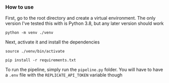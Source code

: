 ### How to use
First, go to the root directory and create a virtual environment. The only version I've tested this with is Python 3.8, 
but any later version should work

`python -m venv ./venv`

Next, activate it and install the dependencies

`source ./venv/bin/activate`

`pip install -r requirements.txt`

To run the pipeline, simply run the `pipeline.py` folder.
You will have to have a `.env` file with the `REPLICATE_API_TOKEN` variable though